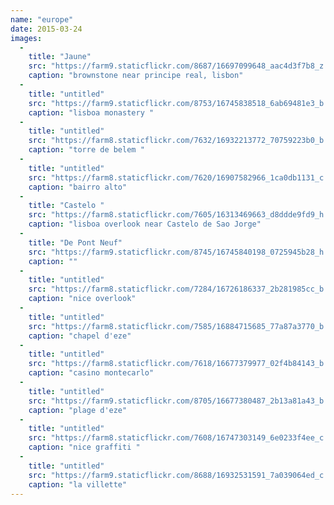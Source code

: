 ```yaml
---
name: "europe"
date: 2015-03-24
images:
  -
    title: "Jaune"
    src: "https://farm9.staticflickr.com/8687/16697099648_aac4d3f7b8_z.jpg"
    caption: "brownstone near principe real, lisbon"
  -
    title: "untitled"
    src: "https://farm9.staticflickr.com/8753/16745838518_6ab69481e3_b.jpg"
    caption: "lisboa monastery "
  -
    title: "untitled"
    src: "https://farm8.staticflickr.com/7632/16932213772_70759223b0_b.jpg"
    caption: "torre de belem "
  -
    title: "untitled"
    src: "https://farm8.staticflickr.com/7620/16907582966_1ca0db1131_c.jpg"
    caption: "bairro alto"
  -
    title: "Castelo "
    src: "https://farm8.staticflickr.com/7605/16313469663_d8ddde9fd9_h.jpg"
    caption: "lisboa overlook near Castelo de Sao Jorge"
  -
    title: "De Pont Neuf"
    src: "https://farm9.staticflickr.com/8745/16745840198_0725945b28_h.jpg"
    caption: ""
  -
    title: "untitled"
    src: "https://farm8.staticflickr.com/7284/16726186337_2b281985cc_b.jpg"
    caption: "nice overlook"
  -
    title: "untitled"
    src: "https://farm8.staticflickr.com/7585/16884715685_77a87a3770_b.jpg"
    caption: "chapel d'eze"
  -
    title: "untitled"
    src: "https://farm8.staticflickr.com/7618/16677379977_02f4b84143_b.jpg"
    caption: "casino montecarlo"
  -
    title: "untitled"
    src: "https://farm9.staticflickr.com/8705/16677380487_2b13a81a43_b.jpg"
    caption: "plage d'eze"
  -
    title: "untitled"
    src: "https://farm8.staticflickr.com/7608/16747303149_6e0233f4ee_c.jpg"
    caption: "nice graffiti "
  -
    title: "untitled"
    src: "https://farm9.staticflickr.com/8688/16932531591_7a039064ed_c.jpg"
    caption: "la villette"
---
```

